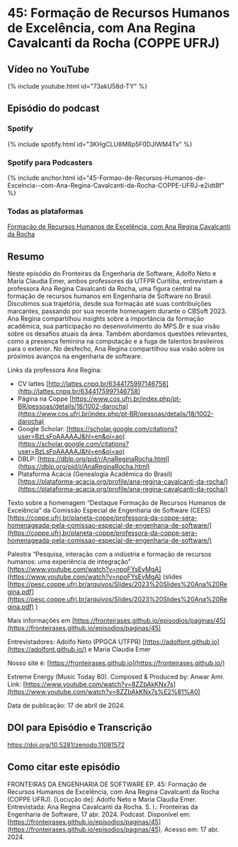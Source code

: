 # 45: Formação de Recursos Humanos de Excelência, com Ana Regina Cavalcanti da Rocha (COPPE UFRJ)

## Vídeo no YouTube

{% include youtube.html id="73akU58d-TY" %}

## Episódio do podcast

### Spotify


{% include spotify.html id="3KHgCLU8M8p5F0DJIWM4Tx" %} 


### Spotify para Podcasters

{% include anchor.html id="45-Formao-de-Recursos-Humanos-de-Excelncia--com-Ana-Regina-Cavalcanti-da-Rocha-COPPE-UFRJ-e2idt8f" %}

### Todas as plataformas

[Formação de Recursos Humanos de Excelência, com Ana Regina Cavalcanti da Rocha](https://podcasters.spotify.com/pod/show/fronteirases/episodes/45-Formao-de-Recursos-Humanos-de-Excelncia--com-Ana-Regina-Cavalcanti-da-Rocha-COPPE-UFRJ-e2idt8f )




## Resumo

Neste episódio do Fronteiras da Engenharia de Software, Adolfo Neto e Maria Claudia Emer, ambos professores da UTFPR Curitiba, entrevistam a professora Ana Regina Cavalcanti da Rocha, uma figura central na formação de recursos humanos em Engenharia de Software no Brasil. Discutimos sua trajetória, desde sua formação até suas contribuições marcantes, passando por sua recente homenagem durante o CBSoft 2023. Ana Regina compartilhou insights sobre a importância da formação acadêmica, sua participação no desenvolvimento do MPS.Br e sua visão sobre os desafios atuais da área. Também abordamos questões relevantes, como a presença feminina na computação e a fuga de talentos brasileiros para o exterior. No desfecho, Ana Regina compartilhou sua visão sobre os próximos avanços na engenharia de software.

Links da professora Ana Regina:

- CV lattes [http://lattes.cnpq.br/6344175997146758](http://lattes.cnpq.br/6344175997146758)
- Página na Coppe [https://www.cos.ufrj.br/index.php/pt-BR/pessoas/details/18/1002-darocha](https://www.cos.ufrj.br/index.php/pt-BR/pessoas/details/18/1002-darocha)
- Google Scholar: [https://scholar.google.com/citations?user=BzLsFoAAAAAJ&hl=en&oi=ao](https://scholar.google.com/citations?user=BzLsFoAAAAAJ&hl=en&oi=ao)
- DBLP: [https://dblp.org/pid/r/AnaReginaRocha.html](https://dblp.org/pid/r/AnaReginaRocha.html)
- Plataforma Acácia (Genealogia Acadêmica do Brasil) [https://plataforma-acacia.org/profile/ana-regina-cavalcanti-da-rocha/](https://plataforma-acacia.org/profile/ana-regina-cavalcanti-da-rocha/)

Texto sobre a homenagem “Destaque Formação de Recursos Humanos de Excelência” da Comissão Especial de Engenharia de Software (CEES) [https://coppe.ufrj.br/planeta-coppe/professora-da-coppe-sera-homenageada-pela-comissao-especial-de-engenharia-de-software/](https://coppe.ufrj.br/planeta-coppe/professora-da-coppe-sera-homenageada-pela-comissao-especial-de-engenharia-de-software/)

Palestra “Pesquisa, interação com a indústria e formação de recursos humanos: uma experiência de integração” [https://www.youtube.com/watch?v=npoFYsEyMgA](https://www.youtube.com/watch?v=npoFYsEyMgA) (slides [https://pesc.coppe.ufrj.br/arquivos/Slides/2023%20Slides%20Ana%20Regina.pdf](https://pesc.coppe.ufrj.br/arquivos/Slides/2023%20Slides%20Ana%20Regina.pdf) )

Mais informações em ⁠⁠[https://fronteirases.github.io/episodios/paginas/45](https://fronteirases.github.io/episodios/paginas/45)

Entrevistadores: Adolfo Neto (PPGCA UTFPR) ⁠⁠⁠⁠[https://adolfont.github.io⁠](https://adolfont.github.io/) e Maria Claudia Emer

Nosso site é: ⁠⁠[https://fronteirases.github.io⁠](https://fronteirases.github.io/)

Extreme Energy (Music Today 80). Composed & Produced by: Anwar Amr. Link:⁠ ⁠⁠⁠[https://www.youtube.com/watch?v=8ZZbAkKNx7s⁠](https://www.youtube.com/watch?v=8ZZbAkKNx7s%E2%81%A0)

Data de publicação: 17 de abril de 2024.

## DOI para Episódio e Transcrição

<https://doi.org/10.5281/zenodo.11081572>

## Como citar este episódio


FRONTEIRAS DA ENGENHARIA DE SOFTWARE EP. 45: Formação de Recursos Humanos de Excelência, com Ana Regina Cavalcanti da Rocha (COPPE UFRJ). \[Locução de\]: Adolfo Neto e Maria Claudia Emer. Entrevistada: Ana Regina Cavalcanti da Rocha. S. l.: Fronteiras da Engenharia de Software, 17 abr. 2024. Podcast. Disponível em: [https://fronteirases.github.io/episodios/paginas/45](https://fronteirases.github.io/episodios/paginas/45). Acesso em: 17 abr. 2024.
